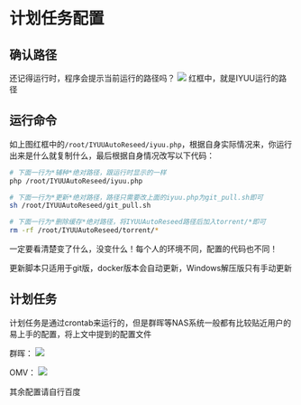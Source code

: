 # 计划任务配置

## 确认路径

还记得运行时，程序会提示当前运行的路径吗？
![](https://cdn.iyuu.cn/usr/uploads/2020/03/2325595327.png)
红框中，就是IYUU运行的路径

## 运行命令

如上图红框中的`/root/IYUUAutoReseed/iyuu.php`，根据自身实际情况来，你运行出来是什么就复制什么，最后根据自身情况改写以下代码：
```sh
# 下面一行为*辅种*绝对路径，跟运行时显示的一样
php /root/IYUUAutoReseed/iyuu.php

# 下面一行为*更新*绝对路径，路径只需要改上面的iyuu.php为git_pull.sh即可
sh /root/IYUUAutoReseed/git_pull.sh

# 下面一行为*删除缓存*绝对路径，将IYUUAutoReseed路径后加入torrent/*即可
rm -rf /root/IYUUAutoReseed/torrent/*
```
一定要看清楚变了什么，没变什么！每个人的环境不同，配置的代码也不同！

更新脚本只适用于git版，docker版本会自动更新，Windows解压版只有手动更新

## 计划任务

计划任务是通过crontab来运行的，但是群晖等NAS系统一般都有比较贴近用户的易上手的配置，将上文中提到的配置文件

群晖：
![](https://cdn.iyuu.cn/usr/uploads/2020/03/722904102.jpg)

OMV：
![](https://i.loli.net/2020/10/09/nf7ep3gcErGKSPw.png)

其余配置请自行百度